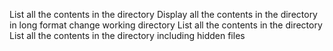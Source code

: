 List all the contents in the directory
Display all the contents in the directory in long format
change working directory
List all the contents in the directory
List all the contents in the directory including hidden files
